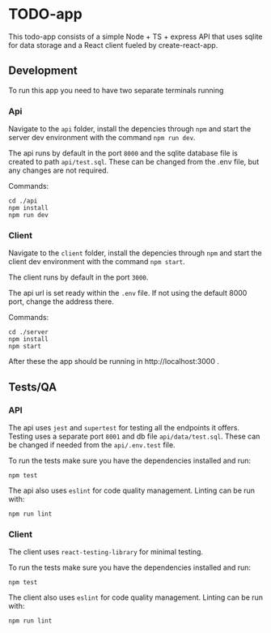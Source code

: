 # TODO-app

This todo-app consists of a simple Node + TS + express API that uses sqlite for data storage and a React client fueled by create-react-app.

## Development

To run this app you need to have two separate terminals running 

### Api

Navigate to the `api` folder, install the depencies through `npm` and start the server dev environment with the command `npm run dev`.

The api runs by default in the port `8000` and the sqlite database file is created to path `api/test.sql`. These can be changed from the .env file, but any changes are not required. 

Commands:

```
cd ./api
npm install
npm run dev
```

### Client

Navigate to the `client` folder, install the depencies through `npm` and start the client dev environment with the command `npm start`.

The client runs by default in the port `3000`.

The api url is set ready within the `.env` file. If not using the default 8000 port, change the address there.

Commands:

```
cd ./server
npm install
npm start
```

After these the app should be running in http://localhost:3000 .

## Tests/QA

### API

The api uses `jest` and `supertest` for testing all the endpoints it offers. Testing uses a separate port `8001` and db file `api/data/test.sql`. These can be changed if needed from the `api/.env.test` file.

To run the tests make sure you have the dependencies installed and run:

```
npm test
```

The api also uses `eslint` for code quality management. Linting can be run with:

```
npm run lint
```

### Client

The client uses `react-testing-library` for minimal testing.

To run the tests make sure you have the dependencies installed and run:

```
npm test
```

The client also uses `eslint` for code quality management. Linting can be run with:

```
npm run lint
```
